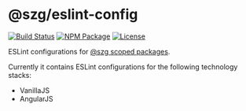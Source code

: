 # @szg/eslint-config

[![Build Status](https://travis-ci.org/szgabsz91/eslint-config.svg?branch=master)](https://travis-ci.org/szgabsz91/eslint-config)
[![NPM Package](https://img.shields.io/npm/v/%40szg/eslint-config)](https://www.npmjs.com/package/@szg/eslint-config)
[![License](https://img.shields.io/github/license/szgabsz91/eslint-config.svg)](https://github.com/szgabsz91/eslint-config/blob/master/LICENSE)

ESLint configurations for [@szg scoped packages](https://www.npmjs.com/search?q=@szg).

Currently it contains ESLint configurations for the following technology stacks:

* VanillaJS
* AngularJS

